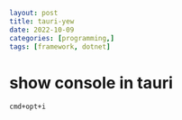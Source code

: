 ```yaml
layout: post
title: tauri-yew
date: 2022-10-09
categories: [programming,]
tags: [framework, dotnet]
```

# show console in tauri

`cmd+opt+i`
